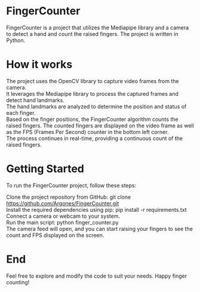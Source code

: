 # FingerCounter

FingerCounter is a project that utilizes the Mediapipe library and a camera to detect a hand and count the raised fingers. 
The project is written in Python.

# How it works

The project uses the OpenCV library to capture video frames from the camera. <br>
It leverages the Mediapipe library to process the captured frames and detect hand landmarks. <br>
The hand landmarks are analyzed to determine the position and status of each finger. <br>
Based on the finger positions, the FingerCounter algorithm counts the raised fingers.
The counted fingers are displayed on the video frame as well as the FPS (Frames Per Second) counter in the bottom left corner. <br>
The process continues in real-time, providing a continuous count of the raised fingers. <br>

# Getting Started

To run the FingerCounter project, follow these steps:

Clone the project repository from GitHub: git clone https://github.com/Argones/FingerCounter.git <br>
Install the required dependencies using pip: pip install -r requirements.txt <br>
Connect a camera or webcam to your system. <br> 
Run the main script: python finger_counter.py <br>
The camera feed will open, and you can start raising your fingers to see the count and FPS displayed on the screen. <br>

# End

Feel free to explore and modify the code to suit your needs. Happy finger counting!
